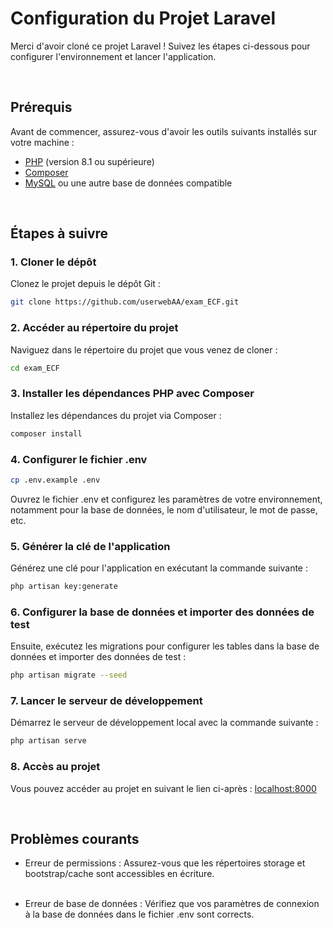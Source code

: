 # Configuration du Projet Laravel

Merci d'avoir cloné ce projet Laravel ! Suivez les étapes ci-dessous pour configurer l'environnement et lancer l'application.

<br>

## Prérequis

Avant de commencer, assurez-vous d'avoir les outils suivants installés sur votre machine :

- [PHP](https://www.php.net/downloads.php) (version 8.1 ou supérieure)
- [Composer](https://getcomposer.org/download/)
- [MySQL](https://dev.mysql.com/downloads/installer/) ou une autre base de données compatible

<br>

## Étapes à suivre

### 1. Cloner le dépôt

Clonez le projet depuis le dépôt Git :

```bash
git clone https://github.com/userwebAA/exam_ECF.git
```

### 2. Accéder au répertoire du projet

Naviguez dans le répertoire du projet que vous venez de cloner :

```bash
cd exam_ECF
```

### 3. Installer les dépendances PHP avec Composer

Installez les dépendances du projet via Composer :

```bash
composer install
```

### 4. Configurer le fichier .env

```bash
cp .env.example .env
```


Ouvrez le fichier .env et configurez les paramètres de votre environnement, notamment pour la base de données, le nom d'utilisateur, le mot de passe, etc.

### 5. Générer la clé de l'application

Générez une clé pour l'application en exécutant la commande suivante :

```bash
php artisan key:generate
```


### 6. Configurer la base de données et importer des données de test

Ensuite, exécutez les migrations pour configurer les tables dans la base de données et importer des données de test :

```bash
php artisan migrate --seed
```



### 7. Lancer le serveur de développement

Démarrez le serveur de développement local avec la commande suivante :

```bash
php artisan serve
```


### 8. Accès au projet

Vous pouvez accéder au projet en suivant le lien ci-après : [localhost:8000](http://localhost:8000)

<br>

## Problèmes courants

- Erreur de permissions : Assurez-vous que les répertoires storage et bootstrap/cache sont accessibles en écriture. <br><br>

- Erreur de base de données : Vérifiez que vos paramètres de connexion à la base de données dans le fichier .env sont corrects.